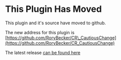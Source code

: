 # This Plugin Has Moved #

This plugin and it's source have moved to github.

The new address for this plugin is [https://github.com/RoryBecker/CR\_CautiousChange](https://github.com/RoryBecker/CR_CautiousChange)

The latest release [can be found here](https://github.com/RoryBecker/CR_CautiousChange/releases/latest)